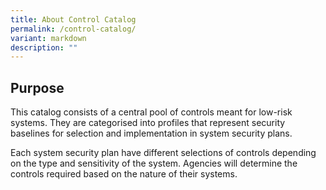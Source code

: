 ```yaml
---
title: About Control Catalog
permalink: /control-catalog/
variant: markdown
description: ""
---
```

## Purpose


This catalog consists of a central pool of controls meant for low-risk systems. They are categorised into profiles that represent security baselines for selection and implementation in system security plans.

Each system security plan have different selections of controls depending on the type and sensitivity of the system. Agencies will determine the controls required based on the nature of their systems.